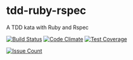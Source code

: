 # tdd-ruby-rspec
A TDD kata with Ruby and Rspec

[![Build Status](https://travis-ci.org/snepote/tdd-ruby-rspec.svg?branch=master)](https://travis-ci.org/snepote/tdd-ruby-rspec) [![Code Climate](https://codeclimate.com/repos/57653ffa82c38000630068ab/badges/15caa465e24d986174a9/gpa.svg)](https://codeclimate.com/repos/57653ffa82c38000630068ab/feed) [![Test Coverage](https://codeclimate.com/repos/57653ffa82c38000630068ab/badges/15caa465e24d986174a9/coverage.svg)](https://codeclimate.com/repos/57653ffa82c38000630068ab/coverage)

[![Issue Count](https://codeclimate.com/repos/57653ffa82c38000630068ab/badges/15caa465e24d986174a9/issue_count.svg)](https://codeclimate.com/repos/57653ffa82c38000630068ab/feed)